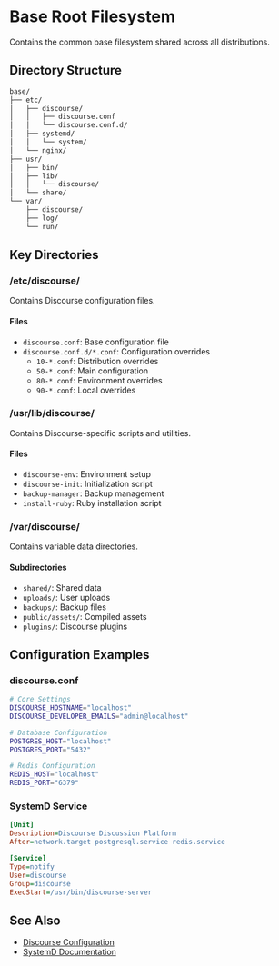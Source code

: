 # Base Root Filesystem

Contains the common base filesystem shared across all distributions.

## Directory Structure
```bash
base/
├── etc/
│   ├── discourse/
│   │   ├── discourse.conf
│   │   └── discourse.conf.d/
│   ├── systemd/
│   │   └── system/
│   └── nginx/
├── usr/
│   ├── bin/
│   ├── lib/
│   │   └── discourse/
│   └── share/
└── var/
    ├── discourse/
    ├── log/
    └── run/
```

## Key Directories

### /etc/discourse/
Contains Discourse configuration files.

#### Files
- `discourse.conf`: Base configuration file
- `discourse.conf.d/*.conf`: Configuration overrides
  - `10-*.conf`: Distribution overrides
  - `50-*.conf`: Main configuration
  - `80-*.conf`: Environment overrides
  - `90-*.conf`: Local overrides

### /usr/lib/discourse/
Contains Discourse-specific scripts and utilities.

#### Files
- `discourse-env`: Environment setup
- `discourse-init`: Initialization script
- `backup-manager`: Backup management
- `install-ruby`: Ruby installation script

### /var/discourse/
Contains variable data directories.

#### Subdirectories
- `shared/`: Shared data
- `uploads/`: User uploads
- `backups/`: Backup files
- `public/assets/`: Compiled assets
- `plugins/`: Discourse plugins

## Configuration Examples

### discourse.conf
```bash
# Core Settings
DISCOURSE_HOSTNAME="localhost"
DISCOURSE_DEVELOPER_EMAILS="admin@localhost"

# Database Configuration
POSTGRES_HOST="localhost"
POSTGRES_PORT="5432"

# Redis Configuration
REDIS_HOST="localhost"
REDIS_PORT="6379"
```

### SystemD Service
```ini
[Unit]
Description=Discourse Discussion Platform
After=network.target postgresql.service redis.service

[Service]
Type=notify
User=discourse
Group=discourse
ExecStart=/usr/bin/discourse-server
```

## See Also
- [Discourse Configuration](https://meta.discourse.org/t/configure-discourse-for-development/21089)
- [SystemD Documentation](https://www.freedesktop.org/software/systemd/man/systemd.service.html)
